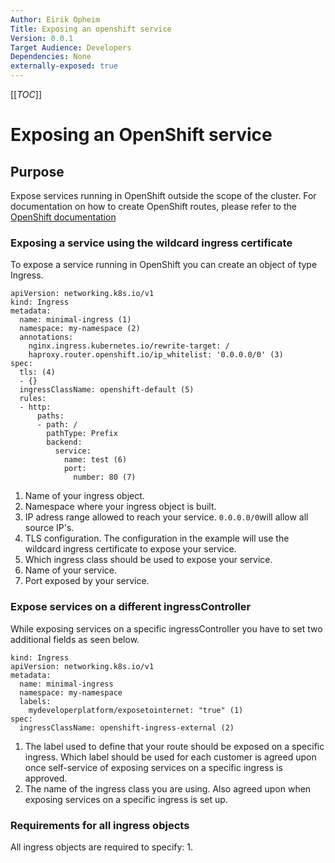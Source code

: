 ```yaml
---
Author: Eirik Opheim
Title: Exposing an openshift service
Version: 0.0.1
Target Audience: Developers
Dependencies: None
externally-exposed: true
---
```

[[_TOC_]]

# Exposing an OpenShift service

## Purpose
Expose services running in OpenShift outside the scope of the cluster. For documentation on how to create OpenShift routes, please refer to the [OpenShift documentation](https://docs.openshift.com/container-platform/4.13/networking/routes/route-configuration.html)
### Exposing a service using the wildcard ingress certificate

To expose a service running in OpenShift you can create an object of type Ingress. 

```
apiVersion: networking.k8s.io/v1
kind: Ingress
metadata:
  name: minimal-ingress (1)
  namespace: my-namespace (2)
  annotations:
    nginx.ingress.kubernetes.io/rewrite-target: /
    haproxy.router.openshift.io/ip_whitelist: '0.0.0.0/0' (3)
spec:
  tls: (4)
  - {}
  ingressClassName: openshift-default (5)
  rules:
  - http:
      paths:
      - path: /
        pathType: Prefix
        backend:
          service:
            name: test (6)
            port:
              number: 80 (7)
```

1. Name of your ingress object.
2. Namespace where your ingress object is built.
3. IP adress range allowed to reach your service. `0.0.0.0/0`will allow all source IP's.
4. TLS configuration. The configuration in the example will use the wildcard ingress certificate to expose your service. 
5. Which ingress class should be used to expose your service.
6. Name of your service.
7. Port exposed by your service.

### Expose services on a different ingressController

While exposing services on a specific ingressController you have to set two additional fields as seen below. 

```
kind: Ingress
apiVersion: networking.k8s.io/v1 
metadata: 
  name: minimal-ingress
  namespace: my-namespace 
  labels: 
    mydeveloperplatform/exposetointernet: "true" (1) 
spec:
  ingressClassName: openshift-ingress-external (2)
```

1. The label used to define that your route should be exposed on a specific ingress. Which label should be used for each customer is agreed upon once self-service of exposing services on a specific ingress is approved.
2. The name of the ingress class you are using. Also agreed upon when exposing services on a specific ingress is set up.

### Requirements for all ingress objects

All ingress objects are required to specify:
1. 